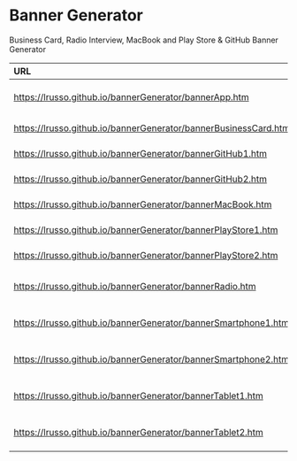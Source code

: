 # Banner Generator

Business Card, Radio Interview, MacBook and Play Store & GitHub Banner Generator

| URL  | DETAILS  |
| :------------ |:---------------:|
| https://lrusso.github.io/bannerGenerator/bannerApp.htm | App Generic Banner | 
| https://lrusso.github.io/bannerGenerator/bannerBusinessCard.htm | Business Card |
| https://lrusso.github.io/bannerGenerator/bannerGitHub1.htm | GitHub Banner 1 | 
| https://lrusso.github.io/bannerGenerator/bannerGitHub2.htm | GitHub Banner 2 | 
| https://lrusso.github.io/bannerGenerator/bannerMacBook.htm | MacBook Banner | 
| https://lrusso.github.io/bannerGenerator/bannerPlayStore1.htm | Play Store Banner 1 | 
| https://lrusso.github.io/bannerGenerator/bannerPlayStore2.htm | Play Store Banner 2 | 
| https://lrusso.github.io/bannerGenerator/bannerRadio.htm | Radio Interview Banner | 
| https://lrusso.github.io/bannerGenerator/bannerSmartphone1.htm | App in Smartphone Banner 1 | 
| https://lrusso.github.io/bannerGenerator/bannerSmartphone2.htm | App in Smartphone Banner 2 | 
| https://lrusso.github.io/bannerGenerator/bannerTablet1.htm | App in Tablet Banner 1 | 
| https://lrusso.github.io/bannerGenerator/bannerTablet2.htm | App in Tablet Banner 2 | 

